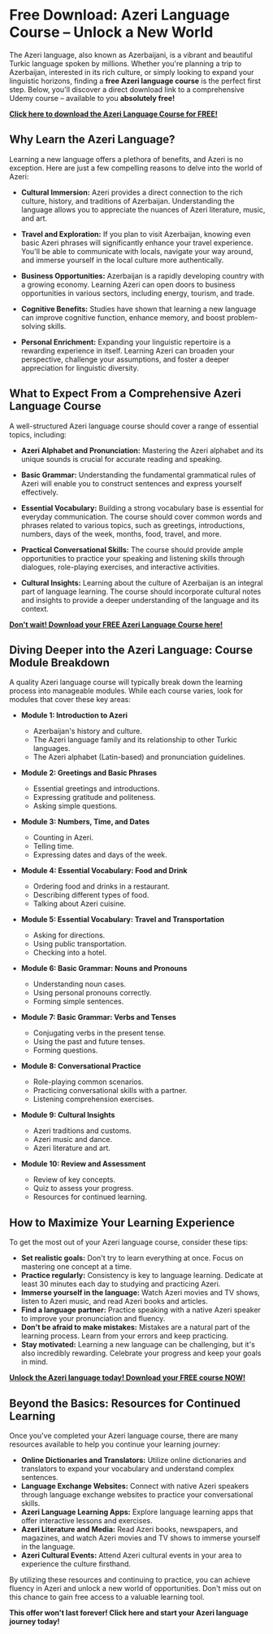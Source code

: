 # Free Download: Azeri Language Course – Unlock a New World

The Azeri language, also known as Azerbaijani, is a vibrant and beautiful Turkic language spoken by millions. Whether you're planning a trip to Azerbaijan, interested in its rich culture, or simply looking to expand your linguistic horizons, finding a **free Azeri language course** is the perfect first step. Below, you'll discover a direct download link to a comprehensive Udemy course – available to you **absolutely free!**

[**Click here to download the Azeri Language Course for FREE!**](https://udemywork.com/azeri-language-course)

## Why Learn the Azeri Language?

Learning a new language offers a plethora of benefits, and Azeri is no exception. Here are just a few compelling reasons to delve into the world of Azeri:

*   **Cultural Immersion:** Azeri provides a direct connection to the rich culture, history, and traditions of Azerbaijan. Understanding the language allows you to appreciate the nuances of Azeri literature, music, and art.

*   **Travel and Exploration:** If you plan to visit Azerbaijan, knowing even basic Azeri phrases will significantly enhance your travel experience. You'll be able to communicate with locals, navigate your way around, and immerse yourself in the local culture more authentically.

*   **Business Opportunities:** Azerbaijan is a rapidly developing country with a growing economy. Learning Azeri can open doors to business opportunities in various sectors, including energy, tourism, and trade.

*   **Cognitive Benefits:** Studies have shown that learning a new language can improve cognitive function, enhance memory, and boost problem-solving skills.

*   **Personal Enrichment:** Expanding your linguistic repertoire is a rewarding experience in itself. Learning Azeri can broaden your perspective, challenge your assumptions, and foster a deeper appreciation for linguistic diversity.

## What to Expect From a Comprehensive Azeri Language Course

A well-structured Azeri language course should cover a range of essential topics, including:

*   **Azeri Alphabet and Pronunciation:** Mastering the Azeri alphabet and its unique sounds is crucial for accurate reading and speaking.

*   **Basic Grammar:** Understanding the fundamental grammatical rules of Azeri will enable you to construct sentences and express yourself effectively.

*   **Essential Vocabulary:** Building a strong vocabulary base is essential for everyday communication. The course should cover common words and phrases related to various topics, such as greetings, introductions, numbers, days of the week, months, food, travel, and more.

*   **Practical Conversational Skills:** The course should provide ample opportunities to practice your speaking and listening skills through dialogues, role-playing exercises, and interactive activities.

*   **Cultural Insights:** Learning about the culture of Azerbaijan is an integral part of language learning. The course should incorporate cultural notes and insights to provide a deeper understanding of the language and its context.

[**Don't wait! Download your FREE Azeri Language Course here!**](https://udemywork.com/azeri-language-course)

## Diving Deeper into the Azeri Language: Course Module Breakdown

A quality Azeri language course will typically break down the learning process into manageable modules. While each course varies, look for modules that cover these key areas:

*   **Module 1: Introduction to Azeri**
    *   Azerbaijan's history and culture.
    *   The Azeri language family and its relationship to other Turkic languages.
    *   The Azeri alphabet (Latin-based) and pronunciation guidelines.

*   **Module 2: Greetings and Basic Phrases**
    *   Essential greetings and introductions.
    *   Expressing gratitude and politeness.
    *   Asking simple questions.

*   **Module 3: Numbers, Time, and Dates**
    *   Counting in Azeri.
    *   Telling time.
    *   Expressing dates and days of the week.

*   **Module 4: Essential Vocabulary: Food and Drink**
    *   Ordering food and drinks in a restaurant.
    *   Describing different types of food.
    *   Talking about Azeri cuisine.

*   **Module 5: Essential Vocabulary: Travel and Transportation**
    *   Asking for directions.
    *   Using public transportation.
    *   Checking into a hotel.

*   **Module 6: Basic Grammar: Nouns and Pronouns**
    *   Understanding noun cases.
    *   Using personal pronouns correctly.
    *   Forming simple sentences.

*   **Module 7: Basic Grammar: Verbs and Tenses**
    *   Conjugating verbs in the present tense.
    *   Using the past and future tenses.
    *   Forming questions.

*   **Module 8: Conversational Practice**
    *   Role-playing common scenarios.
    *   Practicing conversational skills with a partner.
    *   Listening comprehension exercises.

*   **Module 9: Cultural Insights**
    *   Azeri traditions and customs.
    *   Azeri music and dance.
    *   Azeri literature and art.

*   **Module 10: Review and Assessment**
    *   Review of key concepts.
    *   Quiz to assess your progress.
    *   Resources for continued learning.

## How to Maximize Your Learning Experience

To get the most out of your Azeri language course, consider these tips:

*   **Set realistic goals:** Don't try to learn everything at once. Focus on mastering one concept at a time.
*   **Practice regularly:** Consistency is key to language learning. Dedicate at least 30 minutes each day to studying and practicing Azeri.
*   **Immerse yourself in the language:** Watch Azeri movies and TV shows, listen to Azeri music, and read Azeri books and articles.
*   **Find a language partner:** Practice speaking with a native Azeri speaker to improve your pronunciation and fluency.
*   **Don't be afraid to make mistakes:** Mistakes are a natural part of the learning process. Learn from your errors and keep practicing.
*   **Stay motivated:** Learning a new language can be challenging, but it's also incredibly rewarding. Celebrate your progress and keep your goals in mind.

[**Unlock the Azeri language today! Download your FREE course NOW!**](https://udemywork.com/azeri-language-course)

## Beyond the Basics: Resources for Continued Learning

Once you've completed your Azeri language course, there are many resources available to help you continue your learning journey:

*   **Online Dictionaries and Translators:** Utilize online dictionaries and translators to expand your vocabulary and understand complex sentences.
*   **Language Exchange Websites:** Connect with native Azeri speakers through language exchange websites to practice your conversational skills.
*   **Azeri Language Learning Apps:** Explore language learning apps that offer interactive lessons and exercises.
*   **Azeri Literature and Media:** Read Azeri books, newspapers, and magazines, and watch Azeri movies and TV shows to immerse yourself in the language.
*   **Azeri Cultural Events:** Attend Azeri cultural events in your area to experience the culture firsthand.

By utilizing these resources and continuing to practice, you can achieve fluency in Azeri and unlock a new world of opportunities. Don't miss out on this chance to gain free access to a valuable learning tool.

**This offer won't last forever! Click here and start your Azeri language journey today!**

